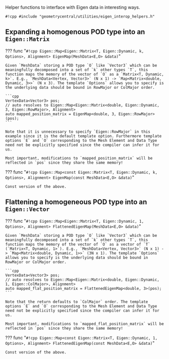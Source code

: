 Helper functions to interface with Eigen data in interesting ways.

`#!cpp #include "geometrycentral/utilities/eigen_interop_helpers.h"`

## Expanding a homogenous POD type into an `Eigen::Matrix`

??? func "`#!cpp Eigen::Map<Eigen::Matrix<T, Eigen::Dynamic, k, Options>, Alignment> EigenMap(MeshData<E,O> &data)`"

    Given `MeshData` storing a POD type `O` like `Vector3` which can be meaningfully decomposed into a set of `k` other types `T`, this function maps the memory of the vector of `O` as a `Matrix<T, Dynamic, k>`. E.g., `MeshData<Vertex, Vector3>` (N x 1) -> `Map<Matrix<double, Dynamic, 3>>` (N x 3). The template `Options` allows you to specify is the underlying data should be bound in RowMajor or ColMajor order.

    ```cpp
    VertexData<Vector3> pos;
    // auto resolves to Eigen::Map<Eigen::Matrix<double, Eigen::Dynamic, 3, Eigen::RowMajor>, Alignment>
    auto mapped_position_matrix = EigenMap<double, 3, Eigen::RowMajor>(pos);
    ```

    Note that it is unnecessary to specify `Eigen::RowMajor` in this example since it is the default template option. Furthermore template options `E` and `O` corresponding to the Mesh Element and Data Type need not be explicitly specified since the compiler can infer it for us.

    Most important, modifications to `mapped_position_matrix` will be reflected in `pos` since they share the same memory!

??? func "`#!cpp Eigen::Map<const Eigen::Matrix<T, Eigen::Dynamic, k, Options>, Alignment> EigenMap(const MeshData<E,O> &data)`"

    Const version of the above.

## Flattening a homogeneous POD type into an `Eigen::Vector`

??? func "`#!cpp Eigen::Map<Eigen::Matrix<T, Eigen::Dynamic, 1, Options>, Alignment> FlattenedEigenMap(MeshData<E,O> &data)`"

    Given `MeshData` storing a POD type `O` like `Vector3` which can be meaningfully decomposed into a set of `k` other types `T`, this function maps the memory of the vector of `O` as a vector of `T` (`Matrix<T, Dynamic, 1>`). E.g., `MeshData<Vertex, Vector3>` (N x 1) -> `Map<Matrix<double, Dynamic, 1>>` (3N x 1). The template `Options` allows you to specify is the underlying data should be bound in RowMajor or ColMajor order.

    ```cpp
    VertexData<Vector3> pos;
    // auto resolves to Eigen::Map<Eigen::Matrix<double, Eigen::Dynamic, 1, Eigen::ColMajor>, Alignment>
    auto mapped_flat_position_matrix = FlattenedEigenMap<double, 3>(pos);
    ```

    Note that the return defaults to `ColMajor` order. The template options `E` and `O` corresponding to the Mesh Element and Data Type need not be explicitly specified since the compiler can infer it for us.

    Most important, modifications to `mapped_flat_position_matrix` will be reflected in `pos` since they share the same memory! 

??? func "`#!cpp Eigen::Map<const Eigen::Matrix<T, Eigen::Dynamic, 1, Options>, Alignment> FlattenedEigenMap(const MeshData<E,O> &data)`"

    Const version of the above.
